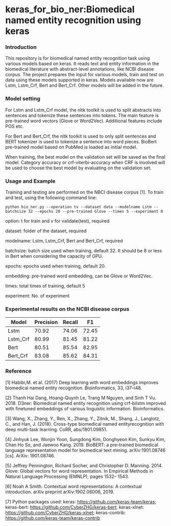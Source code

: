 # keras_for_bio_ner:Biomedical named entity recognition using keras
### Introduction
This repository is for biomedical named entity recognition task using various models based on keras. It reads text and entity information in the biomedical literature with abstract-level annotations, like NCBI disease corpus. The project prepares the input for various models, train and test on data using these models supported in keras. Models available now are Lstm, Lstm_Crf, Bert and Bert_Crf. Other models will be added in the future.
### Model setting
For Lstm and Lstm_Crf model, the nltk toolkit is used to split abstracts into sentences and tokenize these sentences into tokens. The main feature is pre-trained word vectors (Glove or Word2Vec). Additional features include POS etc.

For Bert and Bert_Crf, the nltk toolkit is used to only split sentences and BERT tokenizer is used to tokenize a sentence into word pieces. BioBert pre-trained model based on PubMed is loaded as initial model.

When training, the best model on the validation set will be saved as the final model. Category accuracy or crf-viterbi-accuracy when CRF is involved will be used to choose the best model by evaluating on the validation set.
### Usage and Example
Training and testing are performed on the NBCI disease corpus [1]. To train and test, using the following command line:
```shell
python bio_ner.py --operation tv --dataset data --modelname Lstm --batchsize 32 --epochs 20 --pre-trained Glove --times 5 --experiment 0
```
option: t for train and v for validate(test), required

dataset: folder of the dataset, required

modelname: Lstm, Lstm_Crf, Bert and Bert_Crf, required

batchsize: batch size used when training, default 32. It should be 8 or less in Bert when considering the capacity of GPU.

epochs: epochs used when training, default 20.

embedding: pre-trained word embedding, can be Glove or Word2Vec.

times: total times of training, default 5

experiment: No. of experiment

### Experimental results on the NCBI disease corpus
| Model    | Precision | Recall | F1    |
| -------- | --------- | ------ | ----- |
| Lstm     | 70.92     | 74.06  | 72.45 |
| Lstm_Crf | 80.99     | 81.45  | 81.22 |
| Bert     | 80.51     | 85.54  | 82.95 |
| Bert_Crf | 83.08     | 85.62  | 84.31 |

### Reference
[1] Habibi,M. et al. (2017) Deep learning with word embeddings improves biomedical named entity recognition. Bioinformatics, 33, i37–i48.

[2] Thanh Hai Dang, Hoang-Quynh Le, Trang M Nguyen, and Sinh T Vu. 2018. D3ner: Biomedical named entity recognition using crf-bilstm improved with finetuned embeddings of various linguistic information. Bioinformatics.

[3] Wang, X., Zhang, Y., Ren, X., Zhang, Y., Zitnik, M., Shang, J., Langlotz, C., and Han, J. (2018). Cross-type biomedical named entityrecognition with deep multi-task learning. CoRR, abs/1801.09851.

[4] Jinhyuk Lee, Wonjin Yoon, Sungdong Kim, Donghyeon Kim, Sunkyu Kim, Chan Ho So, and Jaewoo Kang. 2019. BioBERT: a pre-trained biomedical language representation model for biomedical text mining. arXiv:1901.08746 [cs]. ArXiv: 1901.08746.

[5] Jeffrey Pennington, Richard Socher, and Christopher D. Manning. 2014. Glove: Global vectors for
word representation. In Empirical Methods in Natural Language Processing (EMNLP), pages 1532–
1543.

[6] Noah A Smith. Contextual word representations: A contextual introduction. arXiv
preprint arXiv:1902.06006, 2019.

[7] Python packages used: keras: https://github.com/keras-team/keras; keras-bert: https://github.com/CyberZHG/keras-bert; keras-xlnet: https://github.com/CyberZHG/keras-xlnet; keras-contrib: https://github.com/keras-team/keras-contrib
